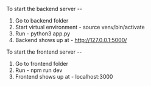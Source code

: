 To start the backend server --

1.  Go to backend folder
2.  Start virtual environment - source venv/bin/activate
3.  Run - python3 app.py
4.  Backend shows up at - http://127.0.0.1:5000/

To start the frontend server --

1.  Go to frontend folder
2.  Run - npm run dev
3.  Frontend shows up at - localhost:3000
